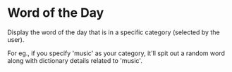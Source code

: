# Word of the Day

Display the word of the day that is in a specific category (selected by the user).

For eg., if you specify 'music' as your category, it'll spit out a random word along with dictionary details related to 'music'.
